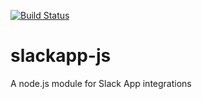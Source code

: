 [![Build Status](https://travis-ci.org/BeepBoopHQ/slackapp-js.svg)](https://travis-ci.org/BeepBoopHQ/slackapp-js)

# slackapp-js
A node.js module for Slack App integrations
